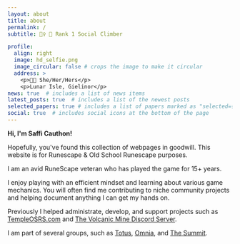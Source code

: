 ```yaml
---
layout: about
title: about
permalink: /
subtitle: 🧗‍♀️ 🥇 Rank 1 Social Climber

profile:
  align: right
  image: hd_selfie.png
  image_circular: false # crops the image to make it circular
  address: >
    <p>🏳️‍⚧️ She/Her/Hers</p>
    <p>Lunar Isle, Gielinor</p>
news: true  # includes a list of news items
latest_posts: true  # includes a list of the newest posts
selected_papers: true # includes a list of papers marked as "selected={true}"
social: true  # includes social icons at the bottom of the page
---
```


**Hi, I'm Saffi Cauthon!**

Hopefully, you've found this collection of webpages in goodwill. This website is for Runescape & Old School Runescape purposes.

I am an avid RuneScape veteran who has played the game for 15+ years.

I enjoy playing with an efficient mindset and learning about various game mechanics. You will often find me contributing to niche community projects and helping document anything I can get my hands on.

Previously I helped administrate, develop, and  support projects such as <a href="https://templeosrs.com/">TempleOSRS.com</a> and <a href="https://discord.com/invite/FXPUrUp">The Volcanic Mine Discord Server</a>.

I am part of several groups, such as <a href="https://twitter.com/Totus">Totus</a>, <a href="https://twitter.com/Omnia_Clan">Omnia</a>, and <a href="https://twitter.com/The__Summit">The Summit</a>.